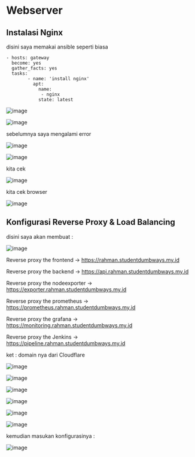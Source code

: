 # Webserver

## Instalasi Nginx

disini saya memakai ansible seperti biasa

```
- hosts: gateway
  become: yes
  gather_facts: yes
  tasks:
        - name: 'install nginx'
          apt: 
            name:
             - nginx
            state: latest
```

![image](https://user-images.githubusercontent.com/99697182/176347030-e2acc430-9210-4ea3-861e-f050eeaa5665.png)

![image](https://user-images.githubusercontent.com/99697182/176349465-6f55f52b-677c-4f7a-91c6-1494efc22176.png)

sebelumnya saya mengalami error

![image](https://user-images.githubusercontent.com/99697182/176349500-9e016fbf-683a-4496-8eec-0a08d7248b2b.png)

![image](https://user-images.githubusercontent.com/99697182/176349564-8eb5dac3-6baa-4590-8fbd-d5bd9fd10617.png)

kita cek 

![image](https://user-images.githubusercontent.com/99697182/176349901-d37a825a-7740-4cf1-8ca7-569fb5e6ca88.png)

kita cek browser 

![image](https://user-images.githubusercontent.com/99697182/176349997-15d841aa-8f51-4cb9-bac8-74b18b4cb5e2.png)

## Konfigurasi Reverse Proxy & Load Balancing 

disini saya akan membuat :

![image](https://user-images.githubusercontent.com/99697182/176573702-a79384da-4807-4dec-9cb5-4058e0cf410a.png)

Reverse proxy the frontend -> https://rahman.studentdumbways.my.id

Reverse proxy the backend -> https://api.rahman.studentdumbways.my.id

Reverse proxy the nodeexporter -> https://exporter.rahman.studentdumbways.my.id

Reverse proxy the prometheus -> https://prometheus.rahman.studentdumbways.my.id

Reverse proxy the grafana -> https://monitoring.rahman.studentdumbways.my.id

Reverse proxy the Jenkins -> https://pipeline.rahman.studentdumbways.my.id

ket : domain nya dari Cloudflare 

![image](https://user-images.githubusercontent.com/99697182/176572532-ed0f609b-99e5-4046-aef7-e57281b4832e.png)

![image](https://user-images.githubusercontent.com/99697182/176572740-e039a901-94c0-4410-9fbf-fbc4378bb320.png)

![image](https://user-images.githubusercontent.com/99697182/176573106-f27b1c46-9ead-4549-ade9-4d3ca301acf6.png)

![image](https://user-images.githubusercontent.com/99697182/176573299-f282608a-1303-43e3-82aa-b0fdb5cd975f.png)

![image](https://user-images.githubusercontent.com/99697182/176573469-bf7bbf5f-257b-49f8-aaa8-deceadc00ed4.png)

![image](https://user-images.githubusercontent.com/99697182/176573657-fe8f3d38-efb4-4e79-ac3d-ad8cc78e4ffd.png)

kemudian masukan konfigurasinya :

![image](https://user-images.githubusercontent.com/99697182/176573910-42b63f99-46f3-4d60-8249-dae2271c8d8e.png)




